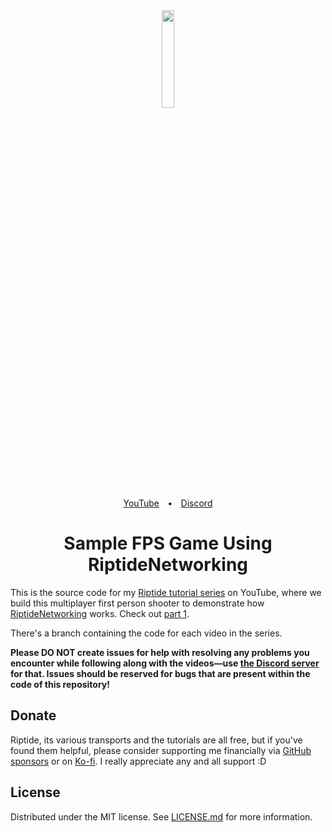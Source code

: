 <div align="center">
  <a href="https://github.com/tom-weiland/RiptideNetworking">
    <img src="https://user-images.githubusercontent.com/51303091/119734159-690afc00-be2f-11eb-9673-c1f998025a3e.png" width="20%" height="auto">
  </a>
</div>
<div align="center"><a href="https://tomweiland.net/youtube">YouTube</a>&emsp;<b>•</b>&emsp;<a href="https://discord.com/invite/tomweiland">Discord</a></div>
<h1 align="center">Sample FPS Game Using RiptideNetworking</h1>

This is the source code for my [Riptide tutorial series](https://youtube.com/playlist?list=PLXkn83W0Qkfn3qF7NU4OEtVwOD6U2wphJ) on YouTube, where we build this multiplayer first person shooter to demonstrate how [RiptideNetworking](https://github.com/tom-weiland/RiptideNetworking) works. Check out [part 1](https://youtu.be/6kWNZOFcFQw).

There's a branch containing the code for each video in the series.

**Please DO NOT create issues for help with resolving any problems you encounter while following along with the videos—use [the Discord server](https://discord.com/invite/tomweiland) for that. Issues should be reserved for bugs that are present within the code of this repository!**

## Donate
Riptide, its various transports and the tutorials are all free, but if you've found them helpful, please consider supporting me financially via [GitHub sponsors](https://github.com/sponsors/tom-weiland) or on [Ko-fi](https://ko-fi.com/tomweiland). I really appreciate any and all support :D

## License
Distributed under the MIT license. See [LICENSE.md](https://github.com/tom-weiland/RiptideSampleFPS/blob/main/LICENSE.md) for more information.